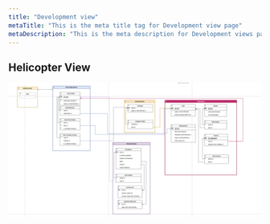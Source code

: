 ```yaml
---
title: "Development view"
metaTitle: "This is the meta title tag for Development view page"
metaDescription: "This is the meta description for Development views page"
---
```



## Helicopter View
![All DB](../images/allDB.png)

